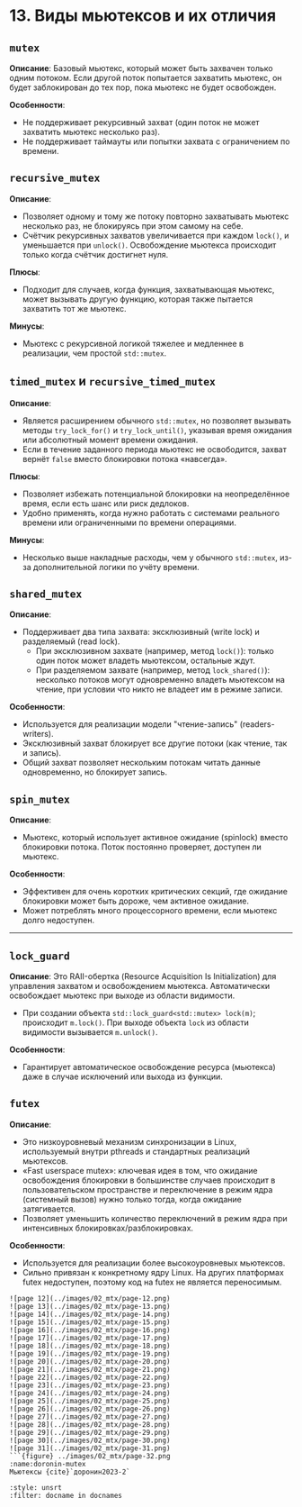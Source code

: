 # 13. Виды мьютексов и их отличия

## `mutex`
**Описание**: Базовый мьютекс, который может быть захвачен только одним потоком. Если другой поток попытается захватить мьютекс, он будет заблокирован до тех пор, пока мьютекс не будет освобожден.

**Особенности**:

- Не поддерживает рекурсивный захват (один поток не может захватить мьютекс несколько раз).
- Не поддерживает таймауты или попытки захвата с ограничением по времени.

## `recursive_mutex`
**Описание**:

- Позволяет одному и тому же потоку повторно захватывать мьютекс несколько раз, не блокируясь при этом самому на себе.
- Счётчик рекурсивных захватов увеличивается при каждом `lock()`, и уменьшается при `unlock()`. Освобождение мьютекса происходит только когда счётчик достигнет нуля.

**Плюсы**:

- Подходит для случаев, когда функция, захватывающая мьютекс, может вызывать другую функцию, которая также пытается захватить тот же мьютекс.

**Минусы**:

- Мьютекс с рекурсивной логикой тяжелее и медленнее в реализации, чем простой `std::mutex`.

## `timed_mutex` и `recursive_timed_mutex`
**Описание**:

- Является расширением обычного `std::mutex`, но позволяет вызывать методы `try_lock_for()` и `try_lock_until()`, указывая время ожидания или абсолютный момент времени ожидания.
- Если в течение заданного периода мьютекс не освободится, захват вернёт `false` вместо блокировки потока «навсегда».

**Плюсы**:

- Позволяет избежать потенциальной блокировки на неопределённое время, если есть шанс или риск дедлоков.
- Удобно применять, когда нужно работать с системами реального времени или ограниченными по времени операциями.

**Минусы**:

- Несколько выше накладные расходы, чем у обычного `std::mutex`, из-за дополнительной логики по учёту времени.

## `shared_mutex`

**Описание**:

- Поддерживает два типа захвата: эксклюзивный (write lock) и разделяемый (read lock).
  - При эксклюзивном захвате (например, метод `lock()`): только один поток может владеть мьютексом, остальные ждут.
  - При разделяемом захвате (например, метод `lock_shared()`): несколько потоков могут одновременно владеть мьютексом на чтение, при условии что никто не владеет им в режиме записи.

**Особенности**:

- Используется для реализации модели "чтение-запись" (readers-writers).
- Эксклюзивный захват блокирует все другие потоки (как чтение, так и запись).
- Общий захват позволяет нескольким потокам читать данные одновременно, но блокирует запись.

## `spin_mutex`

**Описание**:

- Мьютекс, который использует активное ожидание (spinlock) вместо блокировки потока. Поток постоянно проверяет, доступен ли мьютекс.

**Особенности**:

- Эффективен для очень коротких критических секций, где ожидание блокировки может быть дороже, чем активное ожидание.
- Может потреблять много процессорного времени, если мьютекс долго недоступен.

---

## `lock_guard`
**Описание**: Это RAII-обертка (Resource Acquisition Is Initialization) для управления захватом и освобождением мьютекса. Автоматически освобождает мьютекс при выходе из области видимости.

- При создании объекта `std::lock_guard<std::mutex> lock(m)`; происходит `m.lock()`. При выходе объекта `lock` из области видимости вызывается `m.unlock()`.

**Особенности**:

- Гарантирует автоматическое освобождение ресурса (мьютекса) даже в случае исключений или выхода из функции.

## `futex`
**Описание**:

- Это низкоуровневый механизм синхронизации в Linux, используемый внутри pthreads и стандартных реализаций мьютексов.
- «Fast userspace mutex»: ключевая идея в том, что ожидание освобождения блокировки в большинстве случаев происходит в пользовательском пространстве и переключение в режим ядра (системный вызов) нужно только тогда, когда ожидание затягивается.
- Позволяет уменьшить количество переключений в режим ядра при интенсивных блокировках/разблокировках.

**Особенности**:

- Используется для реализации более высокоуровневых мьютексов.
- Сильно привязан к конкретному ядру Linux. На других платформах futex недоступен, поэтому код на futex не является переносимым.

```{dropdown} Доронин, 2023, раздел 2
![page 12](../images/02_mtx/page-12.png)
![page 13](../images/02_mtx/page-13.png)
![page 14](../images/02_mtx/page-14.png)
![page 15](../images/02_mtx/page-15.png)
![page 16](../images/02_mtx/page-16.png)
![page 17](../images/02_mtx/page-17.png)
![page 18](../images/02_mtx/page-18.png)
![page 19](../images/02_mtx/page-19.png)
![page 20](../images/02_mtx/page-20.png)
![page 21](../images/02_mtx/page-21.png)
![page 22](../images/02_mtx/page-22.png)
![page 23](../images/02_mtx/page-23.png)
![page 24](../images/02_mtx/page-24.png)
![page 25](../images/02_mtx/page-25.png)
![page 26](../images/02_mtx/page-26.png)
![page 27](../images/02_mtx/page-27.png)
![page 28](../images/02_mtx/page-28.png)
![page 29](../images/02_mtx/page-29.png)
![page 30](../images/02_mtx/page-30.png)
![page 31](../images/02_mtx/page-31.png)
```{figure} ../images/02_mtx/page-32.png
:name:doronin-mutex
Мьютексы {cite}`доронин2023-2`
```

```{bibliography}
:style: unsrt
:filter: docname in docnames
```
